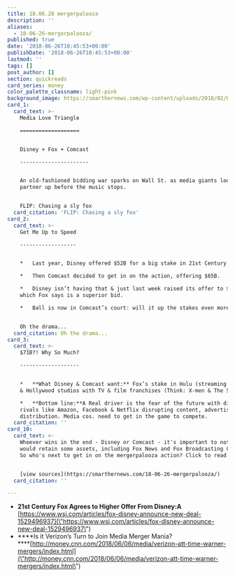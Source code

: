 ```yaml
---
title: 18.06.26 mergerpalooza
description: ''
aliases:
  - 18-06-26-mergerpalooza/
published: true
date: '2018-06-26T10:45:53+00:00'
publishDate: '2018-06-26T10:45:53+00:00'
lastmod: ''
tags: []
post_author: []
section: quickreads
card_series: money
color_palette_classname: light-pink
background_image: https://smarthernews.com/wp-content/uploads/2018/02/Hearts-360x360.jpg
card_1:
  card_text: >-
    Media Love Triangle

    ===================


    Disney + Fox + Comcast

    ----------------------


    An old-fashioned bidding war sparks on Wall St. as media giants look to
    partner up before the music stops.


    FLIP: Chasing a sly fox
  card_citation: 'FLIP: Chasing a sly fox'
card_2:
  card_text: >-
    Get Me Up to Speed

    ------------------


    *   Last year, Disney offered $52B for a big stake in 21st Century Fox.

    *   Then Comcast decided to get in on the action, offering $65B.

    *   Disney isn’t having that & just last week raised its offer to $71B,
    which Fox says is a superior bid.

    *   Ball is now in Comcast’s court: will it up the stakes even more?


    Oh the drama...
  card_citation: Oh the drama...
card_3:
  card_text: >-
    $71B?! Why So Much?

    -------------------


    *   **What Disney & Comcast want:** Fox’s stake in Hulu (streaming service)
    & Hollywood studios with TV & film franchises (Think: X-men & The Simpsons).

    *   **Bottom line:**A Real driver is the fear of the future with digital
    rivals like Amazon, Facebook & Netflix disrupting content, advertising &
    distribution. Media cos. need to get in the game to compete.
  card_citation: ''
card_10:
  card_text: >-
    Whoever wins in the end - Disney or Comcast - it's important to note Fox
    would retain some assets, including Fox News and Fox Broadcasting Company.
    So who's next to get in on the mergerpalooza action? Click to read more.


    [view sources](https://smarthernews.com/18-06-26-mergerpalooza/)
  card_citation: ''

---
```

*   **21st Century Fox Agrees to Higher Offer From Disney:A**  
    [https://www.wsj.com/articles/fox-disney-announce-new-deal-1529496937](\"https://www.wsj.com/articles/fox-disney-announce-new-deal-1529496937\")
*   ****Is it Verizon’s Turn to Join Media Merger Mania?  
    ****[http://money.cnn.com/2018/06/06/media/verizon-att-time-warner-mergers/index.html](\"http://money.cnn.com/2018/06/06/media/verizon-att-time-warner-mergers/index.html\")